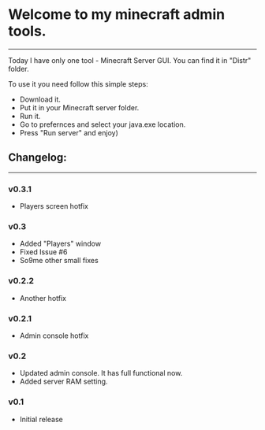 # Welcome to my minecraft admin tools.
--------------------------------------------------------------

Today I have only one tool - Minecraft Server GUI. You can find it in "Distr" folder.

To use it you need follow this simple steps:
* Download it.
* Put it in your Minecraft server folder.
* Run it.
* Go to prefernces and select your java.exe location.
* Press "Run server" and enjoy)




## Changelog:
--------------------------------------------------------------

### v0.3.1
* Players screen hotfix

### v0.3
* Added "Players" window
* Fixed Issue #6
* So9me other small fixes

### v0.2.2
* Another hotfix

### v0.2.1
* Admin console hotfix

### v0.2
* Updated admin console. It has full functional now.
* Added server RAM setting.

### v0.1
* Initial release
